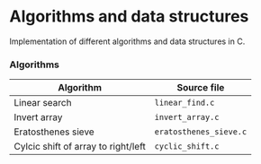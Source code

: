 # Algorithms and data structures

Implementation of different algorithms and data structures in C.

### Algorithms

| Algorithm | Source file |
| --------- | ----------- |
| Linear search | `linear_find.c` |
| Invert array | `invert_array.c` |
| Eratosthenes sieve | `eratosthenes_sieve.c` |
| Cylcic shift of array to right/left | `cyclic_shift.c` |

